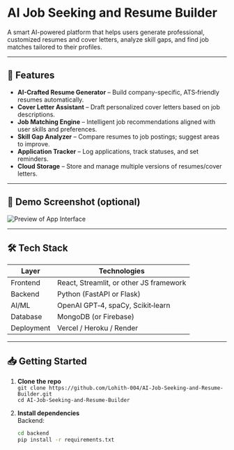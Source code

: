 # AI Job Seeking and Resume Builder

A smart AI-powered platform that helps users generate professional, customized resumes and cover letters, analyze skill gaps, and find job matches tailored to their profiles.

---

## 🚀 Features

- **AI-Crafted Resume Generator** – Build company-specific, ATS‑friendly resumes automatically.  
- **Cover Letter Assistant** – Draft personalized cover letters based on job descriptions.  
- **Job Matching Engine** – Intelligent job recommendations aligned with user skills and preferences.  
- **Skill Gap Analyzer** – Compare resumes to job postings; suggest areas to improve.  
- **Application Tracker** – Log applications, track statuses, and set reminders.  
- **Cloud Storage** – Store and manage multiple versions of resumes/cover letters.

---

## 🧠 Demo Screenshot (optional)

![Preview of App Interface](assets/demo.png)

---

## 🛠️ Tech Stack

| Layer       | Technologies                          |
|-------------|---------------------------------------|
| Frontend    | React, Streamlit, or other JS framework |
| Backend     | Python (FastAPI or Flask)             |
| AI/ML       | OpenAI GPT‑4, spaCy, Scikit‑learn     |
| Database    | MongoDB (or Firebase)                 |
| Deployment  | Vercel / Heroku / Render              |

---

## 📥 Getting Started

1. **Clone the repo**  
   `git clone https://github.com/Lohith-004/AI-Job-Seeking-and-Resume-Builder.git`  
   `cd AI-Job-Seeking-and-Resume-Builder`

2. **Install dependencies**  
   Backend:  
   ```bash
   cd backend
   pip install -r requirements.txt
